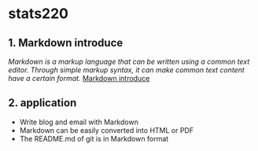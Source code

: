 # **stats220**
## 1. Markdown introduce
*Markdown is a markup language that can be written using a common text editor. 
Through simple markup syntax, it can make common text content have a certain format.*
 [Markdown introduce](https://blog.csdn.net/afei__/article/details/80717153?utm_medium=distribute.pc_feed_404.none-task-blog-2~default~BlogCommendFromBaidu~activity-2-80717153-blog-null.pc_404_mixedpudn&depth_1-utm_source=distribute.pc_feed_404.none-task-blog-2~default~BlogCommendFromBaidu~activity-2-80717153-blog-null.pc_404_mixedpud)
## 2. application
- Write blog and email with Markdown
- Markdown can be easily converted into HTML or PDF
- The README.md of git is in Markdown format

